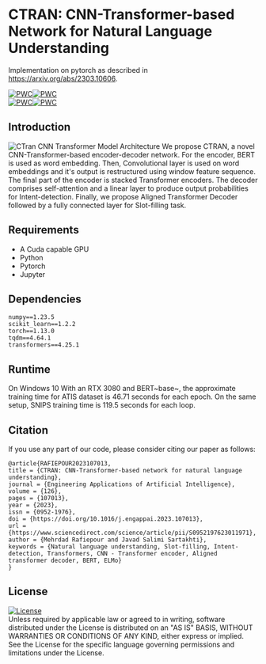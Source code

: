 # CTRAN: CNN-Transformer-based Network for Natural Language Understanding
Implementation on pytorch as described in <https://arxiv.org/abs/2303.10606>.

[![PWC](https://img.shields.io/endpoint.svg?url=https://paperswithcode.com/badge/ctran-cnn-transformer-based-network-for/intent-detection-on-snips)](https://paperswithcode.com/sota/intent-detection-on-snips?p=ctran-cnn-transformer-based-network-for)[![PWC](https://img.shields.io/endpoint.svg?url=https://paperswithcode.com/badge/ctran-cnn-transformer-based-network-for/slot-filling-on-snips)](https://paperswithcode.com/sota/slot-filling-on-snips?p=ctran-cnn-transformer-based-network-for) <br>
[![PWC](https://img.shields.io/endpoint.svg?url=https://paperswithcode.com/badge/ctran-cnn-transformer-based-network-for/slot-filling-on-atis)](https://paperswithcode.com/sota/slot-filling-on-atis?p=ctran-cnn-transformer-based-network-for)[![PWC](https://img.shields.io/endpoint.svg?url=https://paperswithcode.com/badge/ctran-cnn-transformer-based-network-for/intent-detection-on-atis)](https://paperswithcode.com/sota/intent-detection-on-atis?p=ctran-cnn-transformer-based-network-for)
## Introduction
![CTran CNN Transformer Model Architecture](https://github.com/rafiep/CTran/raw/main/.images/ctran.png)
We propose CTRAN, a novel CNN-Transformer-based encoder-decoder network. For the encoder, BERT is used as word embedding. Then, Convolutional layer is used on word embeddings and it's output is restructured using window feature sequence. The final part of the encoder is stacked Transformer encoders. The decoder comprises self-attention and a linear layer to produce output probabilities for Intent-detection. Finally, we propose Aligned Transformer Decoder followed by a fully connected layer for Slot-filling task.
## Requirements
- A Cuda capable GPU
- Python
- Pytorch
- Jupyter

## Dependencies
```
numpy==1.23.5
scikit_learn==1.2.2
torch==1.13.0
tqdm==4.64.1
transformers==4.25.1
```
## Runtime
On Windows 10 With an RTX 3080 and BERT~base~, the approximate training time for ATIS dataset is 46.71 seconds for each epoch.
On the same setup, SNIPS training time is 119.5 seconds for each loop.
## Citation
If you use any part of our code, please consider citing our paper as follows:
```
@article{RAFIEPOUR2023107013,
title = {CTRAN: CNN-Transformer-based network for natural language understanding},
journal = {Engineering Applications of Artificial Intelligence},
volume = {126},
pages = {107013},
year = {2023},
issn = {0952-1976},
doi = {https://doi.org/10.1016/j.engappai.2023.107013},
url = {https://www.sciencedirect.com/science/article/pii/S0952197623011971},
author = {Mehrdad Rafiepour and Javad Salimi Sartakhti},
keywords = {Natural language understanding, Slot-filling, Intent-detection, Transformers, CNN - Transformer encoder, Aligned transformer decoder, BERT, ELMo}
}
```

## License
 [![License](https://img.shields.io/badge/License-Apache_2.0-blue.svg)](https://opensource.org/licenses/Apache-2.0)<br>
   Unless required by applicable law or agreed to in writing, software
   distributed under the License is distributed on an "AS IS" BASIS,
   WITHOUT WARRANTIES OR CONDITIONS OF ANY KIND, either express or implied.
   See the License for the specific language governing permissions and
   limitations under the License.

